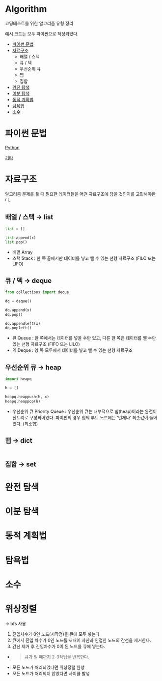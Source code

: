 # Algorithm

코딩테스트를 위한 알고리즘 유형 정리

예시 코드는 모두 파이썬으로 작성되었다.

- [파이썬 문법](#파이썬-문법)
- [자료구조](#자료구조)
    - 배열 / 스택
    - 큐 / 덱
    - 우선순위 큐
    - 맵
    - 집합
- [완전 탐색](#완전-탐색)
- [이분 탐색](#이분-탐색)
- [동적 계획법](#동적-계획법)
- [탐욕법](#탐욕법)
- [소수](#소수)

# 파이썬 문법

[Python](sub/Python.md)

[기타](sub/etc.md)

# 자료구조

알고리즘 문제를 풀 때 필요한 데이터들을 어떤 자료구조에 담을 것인지를 고민해야한다.

## 배열 / 스택 → list

```python
list = []

list.append(x)
list.pop()
```

- 배열 Array
- 스택 Stack : 한 쪽 끝에서만 데이터를 넣고 뺄 수 있는 선형 자료구조 (FILO 또는 LIFO)

## 큐 / 덱 → deque

```python
from collections import deque

dq = deque()

dq.append(x)
dq.pop()

dq.appendleft(x)
dq.popleft()
```

- 큐 Queue : 한 쪽에서는 데이터를 넣을 수만 있고, 다른 한 쪽은 데이터를 뺄 수만 있는 선형 자료구조 (FIFO 또는 LILO)
- 덱 Deque : 양 쪽 모두에서 데이터를 넣고 뺄 수 있는 선형 자료구조

## 우선순위 큐 → heap

```python
import heapq

h = []

heapq.heappush(h, x)
heapq.heappop(h)
```

- 우선순위 큐 Priority Queue : 우선순위 큐는 내부적으로 힙(heap)이라는 완전이진트리로 구성되어있다. 파이썬의 경우 힙의 루트 노드에는 ‘언제나’ 최솟값이 들어있다. (최소힙)

## 맵 → dict

```python

```

## 집합 → set

# 완전 탐색

# 이분 탐색

# 동적 계획법

# 탐욕법

# 소수

# 위상정렬

-> bfs 사용

1. 진입차수가 0인 노드(시작점)을 큐에 모두 넣는다
2. 큐에서 진입 차수가 0인 노드를 꺼내어 자신과 인접한 노드의 간선을 제거한다.
3. 간선 제거 후 진입차수가 0이 된 노드를 큐에 넣는다.
- > 큐가 빌 때까지 2-3작업을 반복한다.
- 모든 노드가 처리되었다면 위상정렬 완성
- 모든 노드가 처리되지 않았다면 사이클 발생